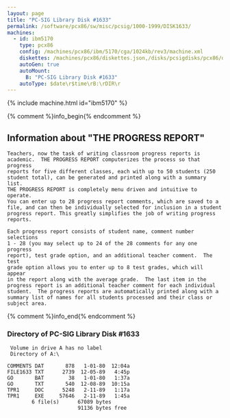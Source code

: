 ```yaml
---
layout: page
title: "PC-SIG Library Disk #1633"
permalink: /software/pcx86/sw/misc/pcsig/1000-1999/DISK1633/
machines:
  - id: ibm5170
    type: pcx86
    config: /machines/pcx86/ibm/5170/cga/1024kb/rev3/machine.xml
    diskettes: /machines/pcx86/diskettes.json,/disks/pcsigdisks/pcx86/diskettes.json
    autoGen: true
    autoMount:
      B: "PC-SIG Library Disk #1633"
    autoType: $date\r$time\rB:\rDIR\r
---
```


{% include machine.html id="ibm5170" %}

{% comment %}info_begin{% endcomment %}

## Information about "THE PROGRESS REPORT"

    Teachers, now the task of writing classroom progress reports is
    academic.  THE PROGRESS REPORT computerizes the process so that progress
    reports for five different classes, each with up to 50 students (250
    student total), can be generated and printed along with a summary list.
    THE PROGRESS REPORT is completely menu driven and intuitive to operate.
    You can enter up to 28 progress report comments, which are saved to a
    file, and can then be individually selected for inclusion in a student
    progress report. This greatly simplifies the job of writing progress
    reports.
    
    Each progress report consists of student name, comment number selections
    1 - 28 (you may select up to 24 of the 28 comments for any one progress
    report), test grade option, and an additional teacher comment.  The test
    grade option allows you to enter up to 8 test grades, which will appear
    in the report along with the average grade.  The last item in the
    progress report is an additional teacher comment for each individual
    student.  The progress reports are automatically printed along with a
    summary list of names for all students processed and their class or
    subject area.
{% comment %}info_end{% endcomment %}


### Directory of PC-SIG Library Disk #1633

     Volume in drive A has no label
     Directory of A:\

    COMMENTS DAT       878   1-01-80  12:04a
    FILE1633 TXT      2739  12-05-89   4:45p
    GO       BAT        38   1-01-80   1:37a
    GO       TXT       540  12-08-89  10:15a
    TPR1     DOC      5248   2-11-89   1:17a
    TPR1     EXE     57646   2-11-89   1:45a
            6 file(s)      67089 bytes
                           91136 bytes free
